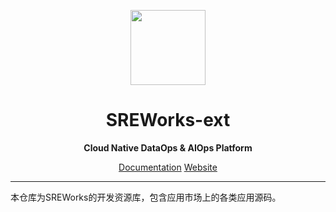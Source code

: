 <p align="center">
  <img src="https://github.com/alibaba/SREWorks/raw/main/paas/frontend/app/src/assets/icons/sreworks-logo.png" width="120">
</p>
<h1 align="center"> SREWorks-ext</h1>
<p align="center"><b> Cloud Native DataOps & AIOps Platform </b></p>
</p>

<p align="center">
   <a href="https://www.yuque.com/sreworks-doc/docs" target="_blank">Documentation</a> 
   <a href="https://sreworks.opensource.alibaba.com/" target="_blank">Website</a> 
</p>


---

本仓库为SREWorks的开发资源库，包含应用市场上的各类应用源码。


